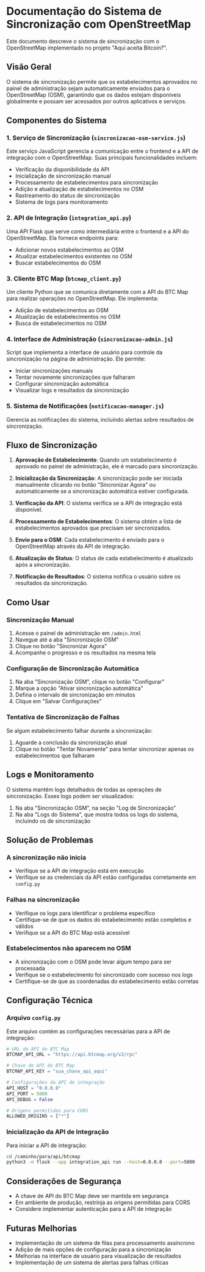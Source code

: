 # Documentação do Sistema de Sincronização com OpenStreetMap

Este documento descreve o sistema de sincronização com o OpenStreetMap implementado no projeto "Aqui aceita Bitcoin?".

## Visão Geral

O sistema de sincronização permite que os estabelecimentos aprovados no painel de administração sejam automaticamente enviados para o OpenStreetMap (OSM), garantindo que os dados estejam disponíveis globalmente e possam ser acessados por outros aplicativos e serviços.

## Componentes do Sistema

### 1. Serviço de Sincronização (`sincronizacao-osm-service.js`)

Este serviço JavaScript gerencia a comunicação entre o frontend e a API de integração com o OpenStreetMap. Suas principais funcionalidades incluem:

- Verificação da disponibilidade da API
- Inicialização de sincronização manual
- Processamento de estabelecimentos para sincronização
- Adição e atualização de estabelecimentos no OSM
- Rastreamento do status de sincronização
- Sistema de logs para monitoramento

### 2. API de Integração (`integration_api.py`)

Uma API Flask que serve como intermediária entre o frontend e a API do OpenStreetMap. Ela fornece endpoints para:

- Adicionar novos estabelecimentos ao OSM
- Atualizar estabelecimentos existentes no OSM
- Buscar estabelecimentos do OSM

### 3. Cliente BTC Map (`btcmap_client.py`)

Um cliente Python que se comunica diretamente com a API do BTC Map para realizar operações no OpenStreetMap. Ele implementa:

- Adição de estabelecimentos ao OSM
- Atualização de estabelecimentos no OSM
- Busca de estabelecimentos no OSM

### 4. Interface de Administração (`sincronizacao-admin.js`)

Script que implementa a interface de usuário para controle da sincronização na página de administração. Ele permite:

- Iniciar sincronizações manuais
- Tentar novamente sincronizações que falharam
- Configurar sincronização automática
- Visualizar logs e resultados da sincronização

### 5. Sistema de Notificações (`notificacao-manager.js`)

Gerencia as notificações do sistema, incluindo alertas sobre resultados de sincronização.

## Fluxo de Sincronização

1. **Aprovação de Estabelecimento**: Quando um estabelecimento é aprovado no painel de administração, ele é marcado para sincronização.

2. **Inicialização da Sincronização**: A sincronização pode ser iniciada manualmente clicando no botão "Sincronizar Agora" ou automaticamente se a sincronização automática estiver configurada.

3. **Verificação da API**: O sistema verifica se a API de integração está disponível.

4. **Processamento de Estabelecimentos**: O sistema obtém a lista de estabelecimentos aprovados que precisam ser sincronizados.

5. **Envio para o OSM**: Cada estabelecimento é enviado para o OpenStreetMap através da API de integração.

6. **Atualização de Status**: O status de cada estabelecimento é atualizado após a sincronização.

7. **Notificação de Resultados**: O sistema notifica o usuário sobre os resultados da sincronização.

## Como Usar

### Sincronização Manual

1. Acesse o painel de administração em `/admin.html`
2. Navegue até a aba "Sincronização OSM"
3. Clique no botão "Sincronizar Agora"
4. Acompanhe o progresso e os resultados na mesma tela

### Configuração de Sincronização Automática

1. Na aba "Sincronização OSM", clique no botão "Configurar"
2. Marque a opção "Ativar sincronização automática"
3. Defina o intervalo de sincronização em minutos
4. Clique em "Salvar Configurações"

### Tentativa de Sincronização de Falhas

Se algum estabelecimento falhar durante a sincronização:

1. Aguarde a conclusão da sincronização atual
2. Clique no botão "Tentar Novamente" para tentar sincronizar apenas os estabelecimentos que falharam

## Logs e Monitoramento

O sistema mantém logs detalhados de todas as operações de sincronização. Esses logs podem ser visualizados:

1. Na aba "Sincronização OSM", na seção "Log de Sincronização"
2. Na aba "Logs do Sistema", que mostra todos os logs do sistema, incluindo os de sincronização

## Solução de Problemas

### A sincronização não inicia

- Verifique se a API de integração está em execução
- Verifique se as credenciais da API estão configuradas corretamente em `config.py`

### Falhas na sincronização

- Verifique os logs para identificar o problema específico
- Certifique-se de que os dados do estabelecimento estão completos e válidos
- Verifique se a API do BTC Map está acessível

### Estabelecimentos não aparecem no OSM

- A sincronização com o OSM pode levar algum tempo para ser processada
- Verifique se o estabelecimento foi sincronizado com sucesso nos logs
- Certifique-se de que as coordenadas do estabelecimento estão corretas

## Configuração Técnica

### Arquivo `config.py`

Este arquivo contém as configurações necessárias para a API de integração:

```python
# URL da API do BTC Map
BTCMAP_API_URL = "https://api.btcmap.org/v2/rpc"

# Chave de API do BTC Map
BTCMAP_API_KEY = "sua_chave_api_aqui"

# Configurações da API de integração
API_HOST = "0.0.0.0"
API_PORT = 5000
API_DEBUG = False

# Origens permitidas para CORS
ALLOWED_ORIGINS = ["*"]
```

### Inicialização da API de Integração

Para iniciar a API de integração:

```bash
cd /caminho/para/api/btcmap
python3 -m flask --app integration_api run --host=0.0.0.0 --port=5000
```

## Considerações de Segurança

- A chave de API do BTC Map deve ser mantida em segurança
- Em ambiente de produção, restrinja as origens permitidas para CORS
- Considere implementar autenticação para a API de integração

## Futuras Melhorias

- Implementação de um sistema de filas para processamento assíncrono
- Adição de mais opções de configuração para a sincronização
- Melhorias na interface de usuário para visualização de resultados
- Implementação de um sistema de alertas para falhas críticas
